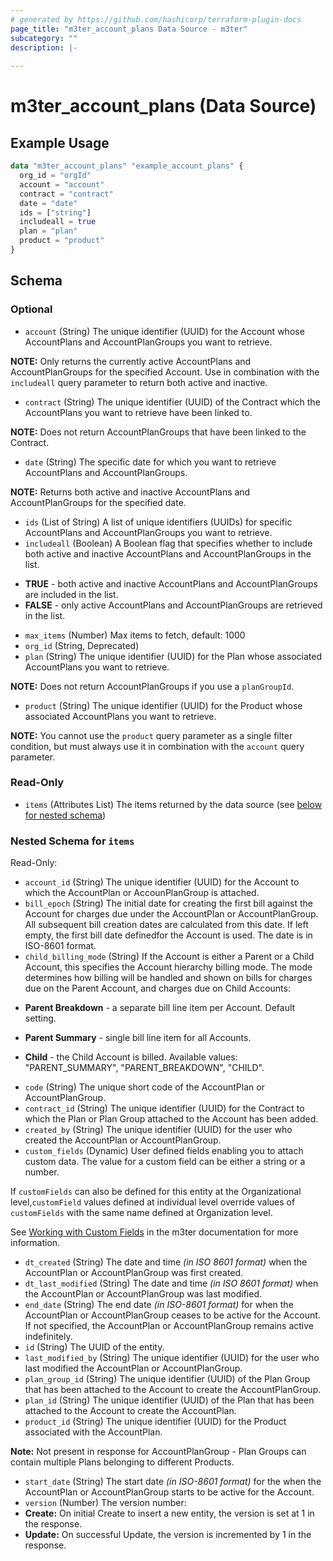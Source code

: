 ```yaml
---
# generated by https://github.com/hashicorp/terraform-plugin-docs
page_title: "m3ter_account_plans Data Source - m3ter"
subcategory: ""
description: |-
  
---
```


# m3ter_account_plans (Data Source)



## Example Usage

```terraform
data "m3ter_account_plans" "example_account_plans" {
  org_id = "orgId"
  account = "account"
  contract = "contract"
  date = "date"
  ids = ["string"]
  includeall = true
  plan = "plan"
  product = "product"
}
```

<!-- schema generated by tfplugindocs -->
## Schema

### Optional

- `account` (String) The unique identifier (UUID) for the Account whose AccountPlans and AccountPlanGroups you want to retrieve.

**NOTE:** Only returns the currently active AccountPlans and AccountPlanGroups for the specified Account. Use in combination with the `includeall` query parameter to return both active and inactive.
- `contract` (String) The unique identifier (UUID) of the Contract which the AccountPlans you want to retrieve have been linked to.

**NOTE:** Does not return AccountPlanGroups that have been linked to the Contract.
- `date` (String) The specific date for which you want to retrieve AccountPlans and AccountPlanGroups.

**NOTE:** Returns both active and inactive AccountPlans and AccountPlanGroups for the specified date.
- `ids` (List of String) A list of unique identifiers (UUIDs) for specific AccountPlans and AccountPlanGroups you want to retrieve.
- `includeall` (Boolean) A Boolean flag that specifies whether to include both active and inactive AccountPlans and AccountPlanGroups in the list.

* **TRUE** - both active and inactive AccountPlans and AccountPlanGroups are included in the list.
* **FALSE** - only active AccountPlans and AccountPlanGroups are retrieved in the list.
- `max_items` (Number) Max items to fetch, default: 1000
- `org_id` (String, Deprecated)
- `plan` (String) The unique identifier (UUID) for the Plan whose associated AccountPlans you want to retrieve.

**NOTE:** Does not return AccountPlanGroups if you use a `planGroupId`.
- `product` (String) The unique identifier (UUID) for the Product whose associated AccountPlans you want to retrieve.

**NOTE:** You cannot use the `product` query parameter as a single filter condition, but must always use it in combination with the `account` query parameter.

### Read-Only

- `items` (Attributes List) The items returned by the data source (see [below for nested schema](#nestedatt--items))

<a id="nestedatt--items"></a>
### Nested Schema for `items`

Read-Only:

- `account_id` (String) The unique identifier (UUID) for the Account to which the AccountPlan or AccounPlanGroup is attached.
- `bill_epoch` (String) The initial date for creating the first bill against the Account for charges due under the AccountPlan or AccountPlanGroup. All subsequent bill creation dates are calculated from this date. If left empty, the first bill date definedfor the Account is used. The date is in ISO-8601 format.
- `child_billing_mode` (String) If the Account is either a Parent or a Child Account, this specifies the Account hierarchy billing mode. The mode determines how billing will be handled and shown on bills for charges due on the Parent Account, and charges due on Child Accounts:

* **Parent Breakdown** - a separate bill line item per Account. Default setting.

* **Parent Summary** - single bill line item for all Accounts.

* **Child** - the Child Account is billed.
Available values: "PARENT_SUMMARY", "PARENT_BREAKDOWN", "CHILD".
- `code` (String) The unique short code of the AccountPlan or AccountPlanGroup.
- `contract_id` (String) The unique identifier (UUID) for the Contract to which the Plan or Plan Group  attached to the Account has been added.
- `created_by` (String) The unique identifier (UUID) for the user who created the AccountPlan or AccountPlanGroup.
- `custom_fields` (Dynamic) User defined fields enabling you to attach custom data. The value for a custom field can be either a string or a number.

If `customFields` can also be defined for this entity at the Organizational level,`customField` values defined at individual level override values of `customFields` with the same name defined at Organization level.

See [Working with Custom Fields](https://www.m3ter.com/docs/guides/creating-and-managing-products/working-with-custom-fields) in the m3ter documentation for more information.
- `dt_created` (String) The date and time *(in ISO 8601 format)* when the AccountPlan or AccountPlanGroup was first created.
- `dt_last_modified` (String) The date and time *(in ISO 8601 format)* when the AccountPlan or AccountPlanGroup was last modified.
- `end_date` (String) The end date *(in ISO-8601 format)* for when the AccountPlan or AccountPlanGroup ceases to be active for the Account. If not specified, the AccountPlan or AccountPlanGroup remains active indefinitely.
- `id` (String) The UUID of the entity.
- `last_modified_by` (String) The unique identifier (UUID) for the user who last modified the AccountPlan or AccountPlanGroup.
- `plan_group_id` (String) The unique identifier (UUID) of the Plan Group that has been attached to the Account to create the AccountPlanGroup.
- `plan_id` (String) The unique identifier (UUID) of the Plan that has been attached to the Account to create the AccountPlan.
- `product_id` (String) The unique identifier (UUID) for the Product associated with the AccountPlan.

**Note:** Not present in response for AccountPlanGroup - Plan Groups can contain multiple Plans belonging to different Products.
- `start_date` (String) The start date *(in ISO-8601 format)* for the when the AccountPlan or AccountPlanGroup starts to be active for the Account.
- `version` (Number) The version number:
- **Create:** On initial Create to insert a new entity, the version is set at 1 in the response.
- **Update:** On successful Update, the version is incremented by 1 in the response.
